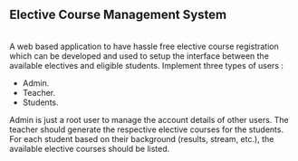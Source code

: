 <h2>Elective Course Management System</h2>
<br>
A web based application to have hassle free elective course registration which can be developed and used to setup the interface between the available electives and eligible students. 
Implement three types of users :
<ul>
<li>Admin. </li>
<li>Teacher. </li>
<li>Students. </li>
</ul>
Admin is just a root user to manage the account details of other users. The teacher should generate the respective elective courses for the students. For each student based on their background (results, stream, etc.), the available elective courses should be listed.

